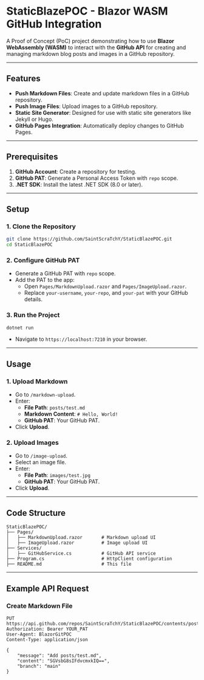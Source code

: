 # **StaticBlazePOC - Blazor WASM GitHub Integration**

A Proof of Concept (PoC) project demonstrating how to use **Blazor WebAssembly (WASM)** to interact with the **GitHub API** for creating and managing markdown blog posts and images in a GitHub repository.

---

## **Features**
- **Push Markdown Files**: Create and update markdown files in a GitHub repository.
- **Push Image Files**: Upload images to a GitHub repository.
- **Static Site Generator**: Designed for use with static site generators like Jekyll or Hugo.
- **GitHub Pages Integration**: Automatically deploy changes to GitHub Pages.

---

## **Prerequisites**
1. **GitHub Account**: Create a repository for testing.
2. **GitHub PAT**: Generate a Personal Access Token with `repo` scope.
3. **.NET SDK**: Install the latest .NET SDK (8.0 or later).

---

## **Setup**

### **1. Clone the Repository**
```bash
git clone https://github.com/SaintScraTchY/StaticBlazePOC.git
cd StaticBlazePOC
```

### **2. Configure GitHub PAT**
- Generate a GitHub PAT with `repo` scope.
- Add the PAT to the app:
  - Open `Pages/MarkdownUpload.razor` and `Pages/ImageUpload.razor`.
  - Replace `your-username`, `your-repo`, and `your-pat` with your GitHub details.

### **3. Run the Project**
```bash
dotnet run
```
- Navigate to `https://localhost:7210` in your browser.

---

## **Usage**

### **1. Upload Markdown**
- Go to `/markdown-upload`.
- Enter:
  - **File Path**: `posts/test.md`
  - **Markdown Content**: `# Hello, World!`
  - **GitHub PAT**: Your GitHub PAT.
- Click **Upload**.

### **2. Upload Images**
- Go to `/image-upload`.
- Select an image file.
- Enter:
  - **File Path**: `images/test.jpg`
  - **GitHub PAT**: Your GitHub PAT.
- Click **Upload**.

---
## **Code Structure**
```
StaticBlazePOC/
├── Pages/
│   ├── MarkdownUpload.razor       # Markdown upload UI
│   ├── ImageUpload.razor          # Image upload UI
├── Services/
│   ├── GitHubService.cs           # GitHub API service
├── Program.cs                     # HttpClient configuration
├── README.md                      # This file
```

---

## **Example API Request**
### **Create Markdown File**
```http
PUT https://api.github.com/repos/SaintScraTchY/StaticBlazePOC/contents/posts/test.md
Authorization: Bearer YOUR_PAT
User-Agent: BlazorGitPOC
Content-Type: application/json

{
    "message": "Add posts/test.md",
    "content": "SGVsbG8sIFdvcmxkIQ==",
    "branch": "main"
}
